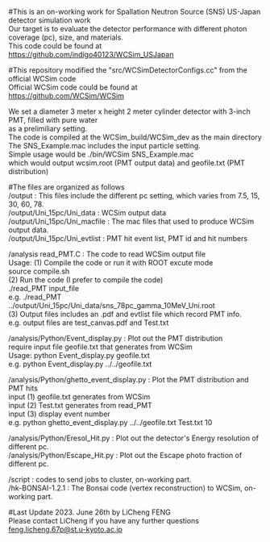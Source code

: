 #This is an on-working work for Spallation Neutron Source (SNS) US-Japan detector simulation work  
Our target is to evaluate the detector performance with different photon coverage (pc), size, and materials.  
This code could be found at   
https://github.com/indigo40123/WCSim_USJapan  

#This repository modified the "src/WCSimDetectorConfigs.cc" from the official WCSim code  
Official WCSim code could be found at  
https://github.com/WCSim/WCSim  

We set a diameter 3 meter x height 2 meter cylinder detector with 3-inch PMT, filled with pure water  
as a prelimiliary setting.  
The code is compiled at the WCSim_build/WCSim_dev as the main directory  
The SNS_Example.mac includes the input particle setting.  
Simple usage would be ./bin/WCSim SNS_Example.mac  
                      which would output wcsim.root (PMT output data) and geofile.txt (PMT distribution)  


#The files are organized as follows  
/output : This files include the different pc setting, which varies from 7.5, 15, 30, 60, 78.  
/output/Uni_15pc/Uni_data : WCSim output data  
/output/Uni_15pc/Uni_macfile : The mac files that used to produce WCSim output data.  
/output/Uni_15pc/Uni_evtlist : PMT hit event list, PMT id and hit numbers  

/analysis read_PMT.C : The code to read WCSim output file  
                       Usage: (1) Compile the code or run it with ROOT excute mode  
                                  source compile.sh  
                              (2) Run the code (I prefer to compile the code)  
                                  ./read_PMT input_file  
                                  e.g. ./read_PMT ../output/Uni_15pc/Uni_data/sns_78pc_gamma_10MeV_Uni.root  
                              (3) Output files includes an .pdf and evtlist file which record PMT info.  
                                  e.g. output files are test_canvas.pdf and Test.txt  

/analysis/Python/Event_display.py : Plot out the PMT distribution  
                                    require input file geofile.txt that generates from WCSim  
                                    Usage: python Event_display.py geofile.txt  
                                           e.g. python Event_display.py ../../geofile.txt  

/analysis/Python/ghetto_event_display.py : Plot the PMT distribution and PMT hits  
                                           input (1) geofile.txt generates from WCSim  
                                           input (2) Test.txt generates from read_PMT  
                                           input (3) display event number  
                                           e.g. python ghetto_event_display.py ../../geofile.txt Test.txt 10  

/analysis/Python/Eresol_Hit.py : Plot out the detector's Energy resolution of different pc.  
/analysis/Python/Escape_Hit.py : Plot out the Escape photo fraction of different pc.  

/script : codes to send jobs to cluster, on-working part.  
/hk-BONSAI-1.2.1 : The Bonsai code (vertex reconstruction) to WCSim, on-working part.  

#Last Update 2023. June 26th by LiCheng FENG  
Please contact LiCheng if you have any further questions  
feng.licheng.67p@st.u-kyoto.ac.jp  
